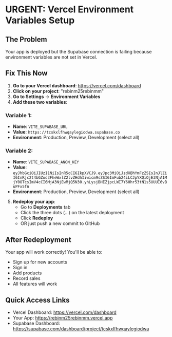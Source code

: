 # URGENT: Vercel Environment Variables Setup

## The Problem
Your app is deployed but the Supabase connection is failing because environment variables are not set in Vercel.

## Fix This Now

1. **Go to your Vercel dashboard**: https://vercel.com/dashboard
2. **Click on your project**: "rebinm25rebinmm"
3. **Go to Settings** → **Environment Variables**
4. **Add these two variables**:

### Variable 1:
- **Name**: `VITE_SUPABASE_URL`
- **Value**: `https://tcskxlfhwqaylegiodwa.supabase.co`
- **Environment**: Production, Preview, Development (select all)

### Variable 2:
- **Name**: `VITE_SUPABASE_ANON_KEY`
- **Value**: `eyJhbGciOiJIUzI1NiIsInR5cCI6IkpXVCJ9.eyJpc3MiOiJzdXBhYmFzZSIsInJlZiI6InRjc2t4bGZod3FheWxlZ2lvZHdhIiwicm9sZSI6ImFub24iLCJpYXQiOjE3NjA1MjY0OTcsImV4cCI6MjA3NjEwMjQ5N30.yhLysjBHEZjpcLWI7Y6Hhr53tN1s5UUUI6vBuPFx5fA`
- **Environment**: Production, Preview, Development (select all)

5. **Redeploy your app**:
   - Go to **Deployments** tab
   - Click the three dots (...) on the latest deployment
   - Click **Redeploy**
   - OR just push a new commit to GitHub

## After Redeployment

Your app will work correctly! You'll be able to:
- Sign up for new accounts
- Sign in
- Add products
- Record sales
- All features will work

## Quick Access Links

- Vercel Dashboard: https://vercel.com/dashboard
- Your App: https://rebinm25rebinmm.vercel.app
- Supabase Dashboard: https://supabase.com/dashboard/project/tcskxlfhwqaylegiodwa
